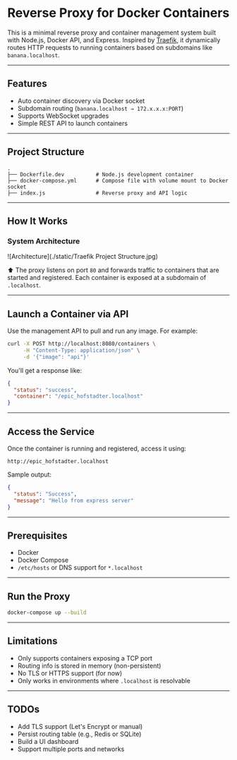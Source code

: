 # Reverse Proxy for Docker Containers

This is a minimal reverse proxy and container management system built with Node.js, Docker API, and Express. Inspired by [Traefik](https://traefik.io), it dynamically routes HTTP requests to running containers based on subdomains like `banana.localhost`.

---

## Features

- Auto container discovery via Docker socket
- Subdomain routing (`banana.localhost → 172.x.x.x:PORT`)
- Supports WebSocket upgrades
- Simple REST API to launch containers

---

## Project Structure

```
.
├── Dockerfile.dev          # Node.js development container
├── docker-compose.yml      # Compose file with volume mount to Docker socket
├── index.js                # Reverse proxy and API logic
```

---

## How It Works

### System Architecture

![Architecture](./static/Traefik Project Structure.jpg)

⬆️ The proxy listens on port `80` and forwards traffic to containers that are started and registered. Each container is exposed at a subdomain of `.localhost`.

---

## Launch a Container via API

Use the management API to pull and run any image. For example:

```bash
curl -X POST http://localhost:8080/containers \
     -H "Content-Type: application/json" \
     -d '{"image": "api"}'
```

You'll get a response like:

```json
{
  "status": "success",
  "container": "/epic_hofstadter.localhost"
}
```

---

## Access the Service

Once the container is running and registered, access it using:

```
http://epic_hofstadter.localhost
```

Sample output:

```json
{
  "status": "Success",
  "message": "Hello from express server"
}
```

---

## Prerequisites

- Docker
- Docker Compose
- `/etc/hosts` or DNS support for `*.localhost`

---

## Run the Proxy

```bash
docker-compose up --build
```

---

## Limitations

- Only supports containers exposing a TCP port
- Routing info is stored in memory (non-persistent)
- No TLS or HTTPS support (for now)
- Only works in environments where `.localhost` is resolvable

---

## TODOs

- Add TLS support (Let's Encrypt or manual)
- Persist routing table (e.g., Redis or SQLite)
- Build a UI dashboard
- Support multiple ports and networks
